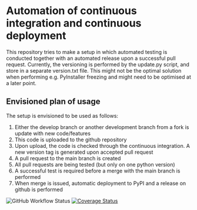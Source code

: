 # Automation of continuous integration and continuous deployment
This repository tries to make a setup in which automated testing is conducted together with an automated release upon a successful pull request. Currently, the versioning is performed by the update.py script, and store in a separate version.txt file. This might not be the optimal solution when performing e.g. PyInstaller freezing and might need to be optimised at a later point.

## Envisioned plan of usage
The setup is envisioned to be used as follows:
1) Either the develop branch or another development branch from a fork is update with new code/features
2) This code is uploaded to the github repository 
3) Upon upload, the code is checked through the continuous integration. A new version tag is generated upon accepted pull request
4) A pull request to the main branch is created
5) All pull requests are being tested (but only on one python version)
6) A successful test is required before a merge with the main branch is performed
7) When merge is issued, automatic deployment to PyPI and a release on github is performed

![GitHub Workflow Status](https://img.shields.io/github/workflow/status/Jakob-Lass/AutomatedCICD/Test%20pull%20request)
[![Coverage Status](https://coveralls.io/repos/github/Jakob-Lass/AutomatedCICD/badge.svg?branch=master)](https://coveralls.io/github/Jakob-Lass/AutomatedCICD?branch=master)